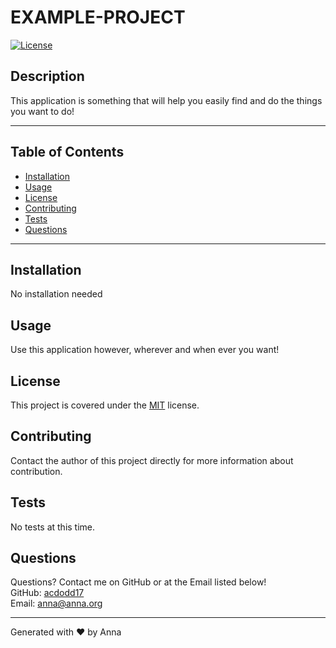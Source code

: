 
  # EXAMPLE-PROJECT
  [![License](https://img.shields.io/badge/License-MIT-green)](https://choosealicense.com/licenses/MIT/)

  ## Description
  This application is something that will help you easily find and do the things you want to do!

  ---

  ## Table of Contents
  - [Installation](#installation)
  - [Usage](#usage)
  - [License](#license)
  - [Contributing](#contributing)
  - [Tests](#tests)
  - [Questions](#questions)

  ---

  ## Installation 
  No installation needed

  ## Usage
  Use this application however, wherever and when ever you want!

  ## License
  This project is covered under the [MIT](https://choosealicense.com/licenses/MIT/) license.
  
  ## Contributing
  Contact the author of this project directly for more information about contribution.

  ## Tests
  No tests at this time. 

  ## Questions
  Questions? Contact me on GitHub or at the Email listed below!<br>
  GitHub: [acdodd17](https://github.com/acdodd17)<br>
  Email: anna@anna.org

  ---

  Generated with ❤ by Anna 
